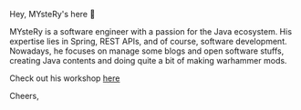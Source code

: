 Hey, MYsteRy's here 👋

MYsteRy is a software engineer with a passion for the Java ecosystem. His expertise lies in Spring, REST APIs, and of course, software development. Nowadays, he focuses on manage some blogs and open software stuffs, creating Java contents and doing quite a bit of making warhammer mods.

Check out his workshop [here](https://steamcommunity.com/profiles/76561198275685062/myworkshopfiles/) 

Cheers,

